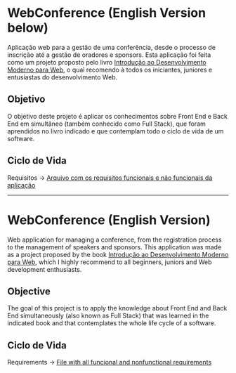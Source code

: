 # WebConference (English Version below)
Aplicação web para a gestão de uma conferência, desde o processo de inscrição até a gestão de oradores e sponsors. Esta aplicação foi feita como um projeto proposto pelo livro [Introdução ao Desenvolvimento Moderno para Web](https://www.fnac.pt/Introducao-ao-Desenvolvimento-Moderno-Para-a-Web-PORTELA-FILIPE-E-RICARDO-QUEI/a6352575), o qual recomendo à todos os iniciantes, juniores e entusiastas do desenvolvimento Web.

## Objetivo
O objetivo deste projeto é aplicar os conhecimentos sobre Front End e Back End em simultâneo (também conhecido como Full Stack), que foram aprendidos no livro indicado e que contemplam todo o ciclo de vida de um software.

## Ciclo de Vida
Requisitos -> [Arquivo com os requisitos funcionais e não funcionais da aplicação](SRS_software_requirements_specification.md)

___

# WebConference (English Version)
Web application for managing a conference, from the registration process to the management of speakers and sponsors. This application was made as a project proposed by the book [Introdução ao Desenvolvimento Moderno para Web](https://www.fnac.pt/Introducao-ao-Desenvolvimento-Moderno-Para-a-Web-PORTELA-FILIPE-E-RICARDO-QUEI/a6352575), which I highly recommend to all beginners, juniors and Web development enthusiasts.

## Objective
The goal of this project is to apply the knowledge about Front End and Back End simultaneously (also known as Full Stack) that was learned in the indicated book and that contemplates the whole life cycle of a software.

## Ciclo de Vida
Requirements -> [File with all funcional and nonfunctional requirements](SRS_software_requirements_specification.md)
